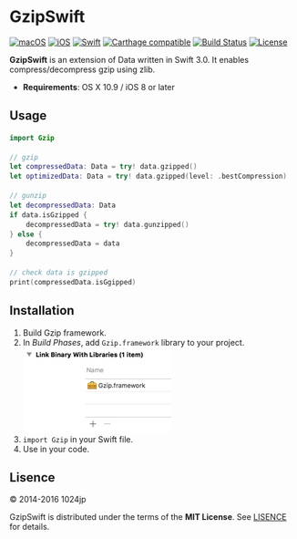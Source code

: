 
GzipSwift
========================

[![macOS](https://img.shields.io/badge/macOS-10.9%2B-blue.svg)]()
[![iOS](https://img.shields.io/badge/iOS-8.0%2B-blue.svg)]()
[![Swift](https://img.shields.io/badge/Swift-3.0-blue.svg)]()
[![Carthage compatible](https://img.shields.io/badge/Carthage-✓-4BC51D.svg?style=flat)](https://github.com/Carthage/Carthage)
[![Build Status](https://img.shields.io/travis/1024jp/NSData-GZIP/master.svg?style=flat)](https://travis-ci.org/1024jp/NSData-GZIP)
[![License](https://img.shields.io/github/license/1024jp/NSData-GZIP.svg)](https://github.com/1024jp/NSData-GZIP/blob/develop/LICENSE)

__GzipSwift__ is an extension of Data written in Swift 3.0. It enables compress/decompress gzip using zlib.

- __Requirements__: OS X 10.9 / iOS 8 or later


## Usage

```swift
import Gzip

// gzip
let compressedData: Data = try! data.gzipped()
let optimizedData: Data = try! data.gzipped(level: .bestCompression)

// gunzip
let decompressedData: Data
if data.isGzipped {
    decompressedData = try! data.gunzipped()
} else {
    decompressedData = data
}

// check data is gzipped
print(compressedData.isGgipped)
```


## Installation

1. Build Gzip framework.
3. In *Build Phases*, add `Gzip.framework` library to your project.
    <img src="Documentation/binary_link@2x.png" height="150"/>
5. `import Gzip` in your Swift file.
6. Use in your code.


## Lisence

© 2014-2016 1024jp

GzipSwift is distributed under the terms of the __MIT License__. See [LISENCE](LISENCE) for details.
